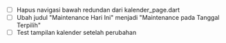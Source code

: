 - [ ] Hapus navigasi bawah redundan dari kalender_page.dart
- [ ] Ubah judul "Maintenance Hari Ini" menjadi "Maintenance pada Tanggal Terpilih"
- [ ] Test tampilan kalender setelah perubahan
